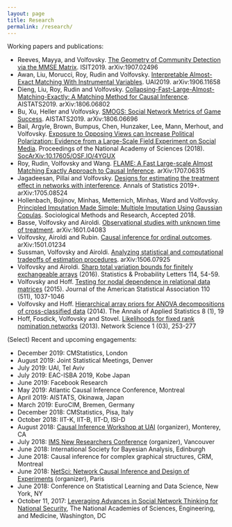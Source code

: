 ```yaml
---
layout: page
title: Research
permalink: /research/
---
```


Working papers and publications:

* Reeves, Mayya, and Volfovsky. [The Geometry of Community Detection via the MMSE Matrix]({{site.arxiv_url}}/1907.02496). ISIT2019. arXiv:1907.02496
* Awan, Liu, Morucci, Roy, Rudin and Volfovsky. [Interpretable Almost-Exact Matching With Instrumental Variables]({{site.arxiv_url}}/1906.11658). UAI2019. arXiv:1906.11658
* Dieng, Liu, Roy, Rudin and Volfovsky. [Collapsing-Fast-Large-Almost-Matching-Exactly: A Matching Method for Causal Inference]({{site.arxiv_url}}/1806.06802). AISTATS2019. arXiv:1806.06802
* Bu, Xu, Heller and Volfovsky. [SMOGS: Social Network Metrics of Game Success]({{site.arxiv_url}}/1806.06696). AISTATS2019. arXiv:1806.06696
* Bail, Argyle, Brown, Bumpus, Chen, Hunzaker, Lee, Mann, Merhout, and Volfovsky. [Exposure to Opposing Views can Increase Political Polarization: Evidence from a Large-Scale Field Experiment on Social Media](http://www.pnas.org/content/early/2018/08/27/1804840115.short). Proceedings of the National Academy of Sciences (2018). [SocArXiv:10.17605/OSF.IO/4YGUX](https://osf.io/preprints/socarxiv/4ygux)
* Roy, Rudin, Volfovsky and Wang. [FLAME: A Fast Large-scale Almost Matching Exactly Approach to Causal Inference]({{site.arxiv_url}}/1707.06315). arXiv:1707.06315
* Jagadeesan, Pillai and Volfovsky. [Designs for estimating the treatment effect in networks with interference]({{site.arxiv_url}}/1705.08524). Annals of Statistics 2019+. arXiv:1705.08524
* Hollenbach, Bojinov, Minhas, Metternich, Minhas, Ward and Volfovsky. [Principled Imputation Made Simple: Multiple Imputation Using Gaussian Copulas]({{site.arxiv_url}}/1411.0647). Sociological Methods and Research, Accepted 2018.
* Basse, Volfovsky and Airoldi. [Observational studies with unknown time of treatment]({{site.arxiv_url}}/1601.04083). arXiv:1601.04083
* Volfovsky, Airoldi and Rubin. [Causal inference for ordinal outcomes]({{site.arxiv_url}}/1501.01234). arXiv:1501.01234
* Sussman, Volfovsky and Airoldi. [Analyzing statistical and computational tradeoffs of estimation procedures]({{site.arxiv_url}}/1506.07925).  arXiv:1506.07925
* Volfovsky and Airoldi. [Sharp total variation bounds for finitely exchangeable arrays]({{site.arxiv_url}}/1407.6092) (2016). Statistics & Probability Letters 114, 54-59. 
* Volfovsky and Hoff. [Testing for nodal dependence in relational data matrices]({{site.arxiv_url}}/1306.5786) (2015). Journal of the American Statistical Association 110 (511), 1037-1046
* Volfovsky and Hoff. [Hierarchical array priors for ANOVA decompositions of cross-classified data]({{site.arxiv_url}}/1208.1726) (2014). The Annals of Applied Statistics 8 (1), 19
* Hoff, Fosdick, Volfovsky and Stovel. [Likelihoods for fixed rank nomination networks]({{site.arxiv_url}}/1212.6234) (2013). Network Science 1 (03), 253-277

(Select) Recent and upcoming engagements:

* December 2019: CMStatistics, London
* August 2019: Joint Statistical Meetings, Denver
* July 2019: UAI, Tel Aviv
* July 2019: EAC-ISBA 2019, Kobe Japan
* June 2019: Facebook Research
* May 2019: Atlantic Causal Inference Conference, Montreal
* April 2019: AISTATS, Okinawa, Japan
* March 2019: EuroCIM, Bremen, Germany
* December 2018: CMStatistics, Pisa, Italy
* October 2018: IIT-K, IIT-B, IIT-D, ISI-D
* August 2018: [Causal Inference Workshop at UAI](https://sites.google.com/view/causaluai2018) (organizer), Monterey, CA
* July 2018: [IMS New Researchers Conference](http://groups.imstat.org/newresearchers/conferences/nrc.html) (organizer), Vancouver
* June 2018: International Society for Bayesian Analysis, Edinburgh
* June 2018: Causal inference for complex graphical structures, CRM, Montreal
* June 2018: [NetSci: Network Causal Inference and Design of Experiments](https://sites.google.com/view/causal-netsci2018/home) (organizer), Paris
* June 2018: Conference on Statistical Learning and Data Science, New York, NY
* October 11, 2017: [Leveraging Advances in Social Network Thinking for National Security](http://sites.nationalacademies.org/DBASSE/BBCSS/DBASSE_181267), The National Academies of Sciences, Engineering, and Medicine, Washington, DC 
